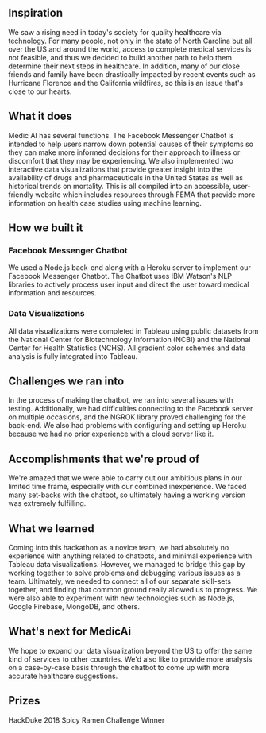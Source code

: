 ## Inspiration
We saw a rising need in today's society for quality healthcare via technology. For many people, not only in the state of North Carolina but all over the US and around the world, access to complete medical services is not feasible, and thus we decided to build another path to help them determine their next steps in healthcare. In addition, many of our close friends and family have been drastically impacted by recent events such as Hurricane Florence and the California wildfires, so this is an issue that's close to our hearts.

## What it does
Medic AI has several functions. The Facebook Messenger Chatbot is intended to help users narrow down potential causes of their symptoms so they can make more informed decisions for their approach to illness or discomfort that they may be experiencing. We also implemented two interactive data visualizations that provide greater insight into the availability of drugs and pharmaceuticals in the United States as well as historical trends on mortality. This is all compiled into an accessible, user-friendly website which includes resources through FEMA that provide more information on health case studies using machine learning.

## How we built it
### Facebook Messenger Chatbot
We used a Node.js back-end along with a Heroku server to implement our Facebook Messenger Chatbot. The Chatbot uses IBM Watson's NLP libraries to actively process user input and direct the user toward medical information and resources.

### Data Visualizations
All data visualizations were completed in Tableau using public datasets from the National Center for Biotechnology Information (NCBI) and the National Center for Health Statistics (NCHS). All gradient color schemes and data analysis is fully integrated into Tableau.

## Challenges we ran into
In the process of making the chatbot, we ran into several issues with testing. Additionally, we had difficulties connecting to the Facebook server on multiple occasions, and the NGROK library proved challenging for the back-end. We also had problems with configuring and setting up Heroku because we had no prior experience with a cloud server like it.

## Accomplishments that we're proud of
We're amazed that we were able to carry out our ambitious plans in our limited time frame, especially with our combined inexperience. We faced many set-backs with the chatbot, so ultimately having a working version was extremely fulfilling.

## What we learned
Coming into this hackathon as a novice team, we had absolutely no experience with anything related to chatbots, and minimal experience with Tableau data visualizations. However, we managed to bridge this gap by working together to solve problems and debugging various issues as a team. Ultimately, we needed to connect all of our separate skill-sets together, and finding that common ground really allowed us to progress. We were also able to experiment with new technologies such as Node.js, Google Firebase, MongoDB, and others.

## What's next for MedicAi
We hope to expand our data visualization beyond the US to offer the same kind of services to other countries. We'd also like to provide more analysis on a case-by-case basis through the chatbot to come up with more accurate healthcare suggestions.

## Prizes
HackDuke 2018 Spicy Ramen Challenge Winner

